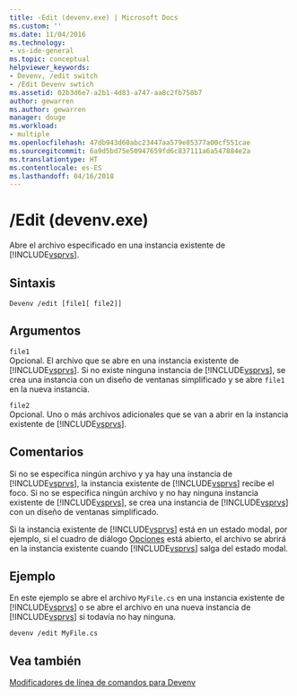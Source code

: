 ```yaml
---
title: -Edit (devenv.exe) | Microsoft Docs
ms.custom: ''
ms.date: 11/04/2016
ms.technology:
- vs-ide-general
ms.topic: conceptual
helpviewer_keywords:
- Devenv, /edit switch
- /Edit Devenv swtich
ms.assetid: 02b3d6e7-a2b1-4d83-a747-aa8c2fb758b7
author: gewarren
ms.author: gewarren
manager: douge
ms.workload:
- multiple
ms.openlocfilehash: 47db943d60abc23447aa579e85377a00cf551cae
ms.sourcegitcommit: 6a9d5bd75e50947659fd6c837111a6a547884e2a
ms.translationtype: HT
ms.contentlocale: es-ES
ms.lasthandoff: 04/16/2018
---
```

# <a name="edit-devenvexe"></a>/Edit (devenv.exe)
Abre el archivo especificado en una instancia existente de [!INCLUDE[vsprvs](../../code-quality/includes/vsprvs_md.md)].  
  
## <a name="syntax"></a>Sintaxis  
  
```  
Devenv /edit [file1[ file2]]  
```  
  
## <a name="arguments"></a>Argumentos  
 `file1`  
 Opcional. El archivo que se abre en una instancia existente de [!INCLUDE[vsprvs](../../code-quality/includes/vsprvs_md.md)]. Si no existe ninguna instancia de [!INCLUDE[vsprvs](../../code-quality/includes/vsprvs_md.md)], se crea una instancia con un diseño de ventanas simplificado y se abre `file1` en la nueva instancia.  
  
 `file2`  
 Opcional. Uno o más archivos adicionales que se van a abrir en la instancia existente de [!INCLUDE[vsprvs](../../code-quality/includes/vsprvs_md.md)].  
  
## <a name="remarks"></a>Comentarios  
 Si no se especifica ningún archivo y ya hay una instancia de [!INCLUDE[vsprvs](../../code-quality/includes/vsprvs_md.md)], la instancia existente de [!INCLUDE[vsprvs](../../code-quality/includes/vsprvs_md.md)] recibe el foco. Si no se especifica ningún archivo y no hay ninguna instancia existente de [!INCLUDE[vsprvs](../../code-quality/includes/vsprvs_md.md)], se crea una instancia de [!INCLUDE[vsprvs](../../code-quality/includes/vsprvs_md.md)] con un diseño de ventanas simplificado.  
  
 Si la instancia existente de [!INCLUDE[vsprvs](../../code-quality/includes/vsprvs_md.md)] está en un estado modal, por ejemplo, si el cuadro de diálogo [Opciones](../../ide/reference/options-dialog-box-visual-studio.md) está abierto, el archivo se abrirá en la instancia existente cuando [!INCLUDE[vsprvs](../../code-quality/includes/vsprvs_md.md)] salga del estado modal.  
  
## <a name="example"></a>Ejemplo  
 En este ejemplo se abre el archivo `MyFile.cs` en una instancia existente de [!INCLUDE[vsprvs](../../code-quality/includes/vsprvs_md.md)] o se abre el archivo en una nueva instancia de [!INCLUDE[vsprvs](../../code-quality/includes/vsprvs_md.md)] si todavía no hay ninguna.  
  
```  
devenv /edit MyFile.cs  
```  
  
## <a name="see-also"></a>Vea también  
 [Modificadores de línea de comandos para Devenv](../../ide/reference/devenv-command-line-switches.md)
